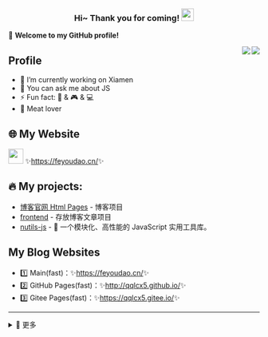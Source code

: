 <h3 align="center">
    Hi~ Thank you for coming!
    <img src="https://media.giphy.com/media/hvRJCLFzcasrR4ia7z/giphy.gif" width="25px">
</h3>

🎉 **Welcome to my GitHub profile!**

<a href="https://github.com/qqlcx5/">
  <img align="right" src="https://github-readme-stats.vercel.app/api?username=qqlcx5&theme=algolia&count_private=true&show_icons=true" />
</a>

<a href="https://github.com/qqlcx5/">
  <img align="right" src="https://github-readme-stats.vercel.app/api/top-langs/?username=qqlcx5&layout=compact" />
</a>

## Profile

- 🔭 I’m currently working on Xiamen
- 💬 You can ask me about JS
- ⚡ Fun fact: 🎵 & 🎮 & 💻  
- :meat_on_bone: Meat lover

## 🌐 My Website

<img src="https://media.giphy.com/media/WUlplcMpOCEmTGBtBW/giphy.gif" width="30"> ✨<https://feyoudao.cn/>✨

## 🔥 My projects:

- [博客官网 Html Pages](https://github.com/qqlcx5/qqlcx5.github.io) - 博客项目
- [frontend](https://github.com/qqlcx5/frontend) - 存放博客文章项目
- [nutils-js](https://github.com/qqlcx5/frontend) - 🚀 一个模块化、高性能的 JavaScript 实用工具库。

## My Blog Websites

- 1️⃣ Main(fast)：✨<https://feyoudao.cn/>✨
- 2️⃣ GitHub Pages(fast)：✨<http://qqlcx5.github.io/>✨
- 3️⃣ Gitee Pages(fast)：✨<https://qqlcx5.gitee.io/>✨

---

<details>
<summary>💫 更多 </summary>

## This Week I Spent My Time On:
<!--START_SECTION:waka-->
```text
Week: 16 January, 2022 - 22 January, 2022

Vue.js       16 hrs 19 mins  ██████████████████░░░░░░░   71.93 % 
JavaScript   3 hrs 9 mins    ███▒░░░░░░░░░░░░░░░░░░░░░   13.95 % 
Markdown     1 hr 56 mins    ██░░░░░░░░░░░░░░░░░░░░░░░   08.59 % 
JSON         58 mins         █░░░░░░░░░░░░░░░░░░░░░░░░   04.32 % 
XML          10 mins         ▒░░░░░░░░░░░░░░░░░░░░░░░░   00.79 % 
```
<!--END_SECTION:waka-->

 
## Github Activity Graph
[![Ashutosh's github activity graph](https://activity-graph.herokuapp.com/graph?username=qqlcx5&theme=react-dark&bg_color=d55978)](https://github.com/qqlcx5)
</details>
